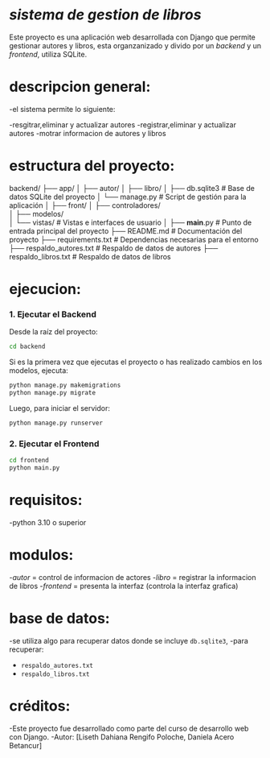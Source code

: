 # *sistema de gestion de libros*

Este proyecto es una aplicación web desarrollada con Django que permite gestionar autores y libros, esta organzanizado y divido por un *backend* y un *frontend*, utiliza SQLite.

# descripcion general:

-el sistema permite lo siguiente:

-resgitrar,eliminar y actualizar autores
-registrar,eliminar y actualizar autores
-motrar informacion de autores y libros 


# estructura del proyecto:

backend/
├── app/
│   ├── autor/
│   ├── libro/
│   ├── db.sqlite3          # Base de datos SQLite del proyecto
│   └── manage.py           # Script de gestión para la aplicación
│
├── front/
│   ├── controladores/    
│   ├── modelos/            
│   └── vistas/             # Vistas e interfaces de usuario
│
├── __main__.py             # Punto de entrada principal del proyecto
├── README.md               # Documentación del proyecto
├── requirements.txt        # Dependencias necesarias para el entorno
├── respaldo_autores.txt    # Respaldo de datos de autores
├── respaldo_libros.txt     # Respaldo de datos de libros

# ejecucion:

### 1. Ejecutar el Backend

Desde la raíz del proyecto:

```bash
cd backend
```

Si es la primera vez que ejecutas el proyecto o has realizado cambios en los modelos, ejecuta:

```bash
python manage.py makemigrations
python manage.py migrate
```

Luego, para iniciar el servidor:

```bash
python manage.py runserver
```

### 2. Ejecutar el Frontend

```bash
cd frontend
python main.py
```

# requisitos:

-python 3.10 o superior 

# modulos:

-*autor* = control de informacion de actores
-*libro* = registrar la informacion de libros
-*frontend* = presenta la interfaz (controla la interfaz grafica)

# base de datos:
-se utiliza algo para recuperar datos donde se incluye `db.sqlite3`,
-para recuperar:
  - `respaldo_autores.txt`
  - `respaldo_libros.txt`

# créditos:

-Este proyecto fue desarrollado como parte del curso de desarrollo web con Django.
-Autor: [Liseth Dahiana Rengifo Poloche, Daniela Acero Betancur]
